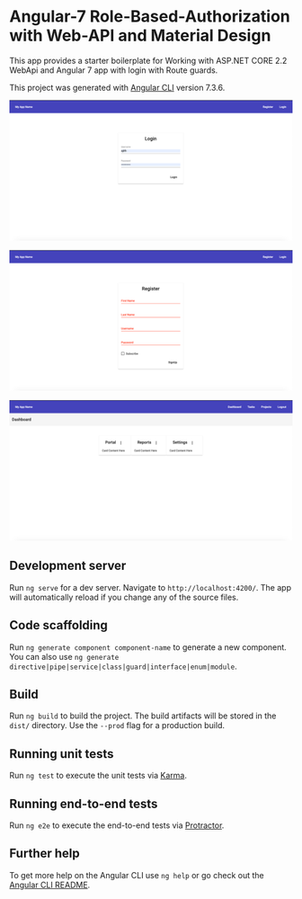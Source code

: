 # Angular-7 Role-Based-Authorization with Web-API and Material Design

This app provides a starter boilerplate for Working with ASP.NET CORE 2.2 WebApi and Angular 7 app with login with Route guards.

This project was generated with [Angular CLI](https://github.com/angular/angular-cli) version 7.3.6.

![listview](https://raw.githubusercontent.com/ajithk444/Angular-7-Role-Based-Authorization-with-Web-API-and-Material/master/Screenshot%202019-03-30%20at%204.04.10%20PM.png)

![listview](https://raw.githubusercontent.com/ajithk444/Angular-7-Role-Based-Authorization-with-Web-API-and-Material/master/Screenshot%202019-03-30%20at%204.04.25%20PM.png)

![listview](https://raw.githubusercontent.com/ajithk444/Angular-7-Role-Based-Authorization-with-Web-API-and-Material/master/Screenshot%202019-03-30%20at%204.03.56%20PM.png)


## Development server

Run `ng serve` for a dev server. Navigate to `http://localhost:4200/`. The app will automatically reload if you change any of the source files.

## Code scaffolding

Run `ng generate component component-name` to generate a new component. You can also use `ng generate directive|pipe|service|class|guard|interface|enum|module`.

## Build

Run `ng build` to build the project. The build artifacts will be stored in the `dist/` directory. Use the `--prod` flag for a production build.

## Running unit tests

Run `ng test` to execute the unit tests via [Karma](https://karma-runner.github.io).

## Running end-to-end tests

Run `ng e2e` to execute the end-to-end tests via [Protractor](http://www.protractortest.org/).

## Further help

To get more help on the Angular CLI use `ng help` or go check out the [Angular CLI README](https://github.com/angular/angular-cli/blob/master/README.md).
